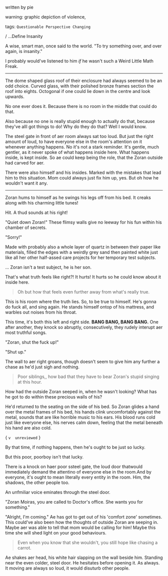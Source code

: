 written by pie 

warning: graphic depiction of violence, 

tags: `Questionable Perspective Changing`

/  ...Define Insanity


A wise, smart man, once said to the world.
"To try something over, and over again, is insanity." 


I probably would've listened to him _if_ he wasn't such a Weird Little Math Freak. 
***

The dome shaped glass roof of their enclosure had always seemed to be an odd choice. Curved glass, with their polished bronze frames section the roof into eights. Octogonal if one could lie down in the centre and look upwards. 

No one ever does it. Because there is no room in the middle that could do that. 

Also because no one is really stupid enough to actually do that, because they've alll got things to do! Why do they do that? Well I would know.

The steel gate in front of aer room always sat too loud. But just the right amount of loud, to have everyone else in the room's attention on it whenever anything happens. No it's not a stark reminder. It's gentle, much gentler, as it never spoke of what happens inside here. What happens inside, is kept inside. So ae could keep being the role, that the Zoran outside had carved for aer. 

There were also himself and his insides. Marked with the mistakes that lead him to this situation. Mom could always just fix him up, yes. But oh how he wouldn't want it any. 

*** 
Zoran hums to himself as he swings his legs off from his bed. It creaks along with his charming little tunes! 

Hit. A thud sounds at his right! 

"Quiet down Zoran!" These flimsy walls give no leeway for his fun within his chamber of secrets. 

"Sorry!"

Made with probably also a whole layer of quartz in between their paper like materials, filled the edges with a weirdly grey sand then painted white just like all her other half-assed care projects for her temporary test subjects. 

... Zoran isn't a test subject, he is her son. 

That's what truth feels like right?! It hurts! It hurts so he could know about it inside here.

> Oh but how that feels even further away from what's really true. 

This is his room where the truth lies. So, to be true to himself. He's gonna do fuck all, and sing again. He stands himself ontop of his mattress, and warbles out noises from his throat. 

This time, it's both this left and right side. **BANG BANG, BANG BANG.** One after another, they knock so abruptly, consecutively, they rudely interupt aer most truthful songs. 

"Zoran, shut the fuck up!"

"Shut up." 

The wall to aer right groans, though doesn't seem to give him any further a chase as he'd just sigh and nothing. 

> Poor siblings,, how bad that they have to bear Zoran's stupid singing at this hour.

How had the outside Zoran seeped in, when he wasn't looking? What has he got to do within these precious walls of his? 

He'd returned to the seating on the side of his bed. So Zoran glides a hand over the metal frames of his bed, his hands clink uncomfortably against the metal, sounds that are like horrible music to his ears. His blood runs cold just like everyone else, his nerves calm down, feeling that the metal beneath his hand are also cold. 

{  `v  unreviewed`  }

By that time, if nothing happens, then he's ought to be just so lucky.

But this poor, poorboy isn't that lucky.

There is a knock on haer poor ssteel gate, the loud door thatwould immediately demand the attentino of everyone else in the room.And by everyone, it's ought to mean literally every entity in the room. Him, the shadows, the other people too. 

An unfmiliar voice eminates through the steel door.

"Zoran Moiras, you are called to Doctor's office. She wants you for something." 

"Alright, I'm coming."  Ae has got to get out of his 'comfort zone' sometimes. This could've also been how the thoughts of outside Zoran are seeping in. Maybe aer was able to tell that mom would be calling for him! Maybe this time she will shed light on your good behaviours.
> Even when you know that she wouldn't, you still hope like chasing a carrot.

Ae shakes aer head, his white hair slapping on the wall beside him. Standing near the even colder, steel door. He hesitates before opening it. As always. It moving are always so loud, it would disuturb other people.
